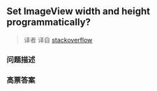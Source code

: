 ## Set ImageView width and height programmatically?

> 译者 译自 [stackoverflow](http://stackoverflow.com/questions/3144940/set-imageview-width-and-height-programmatically) 

### 问题描述 

### 高票答案 

